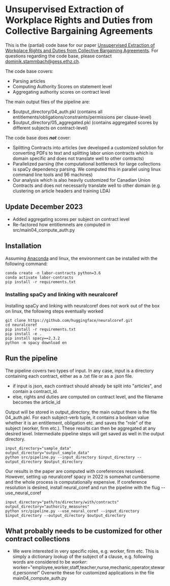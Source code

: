 # Unsupervised Extraction of Workplace Rights and Duties from Collective Bargaining Agreements


This is the (partial) code base for our paper [Unsupervised Extraction of Workplace Rights and Duties from Collective Bargaining Agreements](https://www.research-collection.ethz.ch/handle/20.500.11850/473199.1). For questions regarding the code base, please contact dominik.stammbach@gess.ethz.ch.

The code base covers:

* Parsing articles
* Computing Authority Scores on statement level
* Aggregating authority scores on contract level

The main output files of the pipeline are:

* $output_directory/04_auth.pkl (contains all entitlements/obligations/constraints/permissions per clause-level)
* $output_directory/05_aggregated.pkl (contains aggregated scores by different subjects on contract-level)


The code base does **_not_** cover:

* Splitting Contracts into articles (we developed a customized solution for converting PDFs to text and splitting labor union contracts which is domain specific and does not translate well to other contracts)
* Parallelized parsing (the computational bottleneck for large collections is spaCy dependency parsing. We computed this in parallel using linux command line tools and 96 machines)
* Our analysis which is also heavily customized for Canadian Union Contracts and does not necessarily translate well to other domain (e.g. clustering on article headers and training LDA)


## Update December 2023

* Added aggregating scores per subject on contract level
* Re-factored how entitlemnets are computed in src/main04_compute_auth.py

## Installation

Assuming [Anaconda](https://docs.anaconda.com/anaconda/install/) and linux, the environment can be installed with the following command:
```shell
conda create -n labor-contracts python=3.6
conda activate labor-contracts
pip install -r requirements.txt
```

### Installing spaCy and linking with neuralcoref

Installing spaCy and linking with neuralcoref does not work out of the box on linux, the following steps eventually worked

```shell
git clone https://github.com/huggingface/neuralcoref.git
cd neuralcoref
pip install -r requirements.txt
pip install -e .
pip install spacy==2.3.2
python -m spacy download en
```

## Run the pipeline

The pipeline covers two types of input. In any case, input is a directory containing each contract, either as a .txt file or as a .json file.

* if input is json, each contract should already be split into "articles", and contain a contract_id.
* else, rights and duties are computed on contract level, and the filename becomes the article_id

Output will be stored in output_directory, the main output there is the file 04_auth.pkl. For each subject-verb tuple, it contains a boolean value whether it is an entitlement, obligation etc. and saves the "role" of the subject (worker, firm etc.). These results can then be aggregated at any desired level. Intermediate pipeline steps will get saved as well in the output directory.

```shell
input_directory="sample_data"
output_directory="output_sample_data"
python src/pipeline.py --input_directory $input_directory --output_directory $output_directory
```

Our results in the paper are computed with coreferences resolved. However, setting up neuralcoref spacy in 2022 is somewhat cumbersome and the whole process is computationally expensive. If coreference resolution is desired, install neural_coref and run the pipeline with the flug --use_neural_coref 

```shell
input_directory="path/to/directory/with/contracts"
output_directory="authority_measures"
python src/pipeline.py --use_neural_coref --input_directory $input_directory --output_directory $output_directory
```


## What probably needs to be customized for other contract collections
* We were interested in very specific roles, e.g. worker, firm etc. This is simply a dictionary lookup of the subject of a clause, e.g. following words are considered to be *worker*: worker="employee,worker,staff,teacher,nurse,mechanic,operator,steward,personnel" Overwrite these for customized applications in the file main04_compute_auth.py






